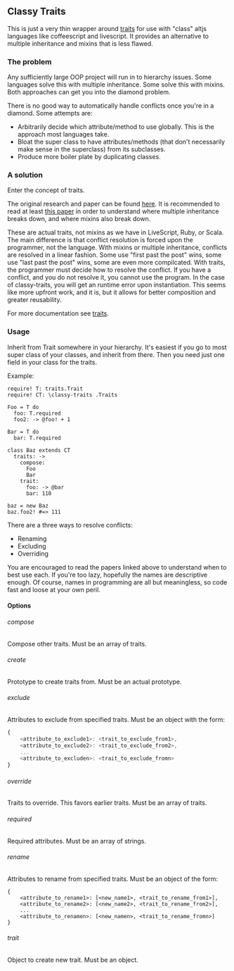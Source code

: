 ## Classy Traits

This is just a very thin wrapper around [traits][traits.js] for use with "class" altjs languages like coffeescript and livescript.
It provides an alternative to multiple inheritance and mixins that is less flawed.

### The problem

Any sufficiently large OOP project will run in to hierarchy issues.
Some languages solve this with multiple inheritance.
Some solve this with mixins.
Both approaches can get you into the diamond problem.

There is no good way to automatically handle conflicts once you're in a diamond.
Some attempts are:

* Arbitrarily decide which attribute/method to use globally.
This is the approach most languages take.
* Bloat the super class to have attributes/methods (that don't necessarily make sense in the superclass) from its subclasses.
* Produce more boiler plate by duplicating classes.

### A solution

Enter the concept of traits.

The original research and paper can be found [here][trait-site].
It is recommended to read at least [this paper][traits-intro-paper] in order to understand where multiple inheritance breaks down,
and where mixins also break down.

These are actual traits, not mixins as we have in LiveScript, Ruby, or Scala.
The main difference is that conflict resolution is forced upon the programmer, not the language.
With mixins or multiple inheritance, conflicts are resolved in a linear fashion.
Some use "first past the post" wins, some use "last past the post" wins,
some are even more compilcated.
With traits, the programmer must decide how to resolve the conflict.
If you have a conflict, and you do not resolve it, you cannot use the program.
In the case of classy-traits, you will get an runtime error upon instantiation.
This seems like more upfront work, and it is, but it allows for better composition and greater reusability.

For more documentation see [traits][traits].

### Usage

Inherit from Trait somewhere in your hierarchy.
It's easiest if you go to most super class of your classes,
and inherit from there. Then you need just one field in your class for the traits.

Example:
```livescript
require! T: traits.Trait
require! CT: \classy-traits .Traits

Foo = T do
  foo: T.required
  foo2: -> @foo! + 1

Bar = T do
  bar: T.required

class Baz extends CT
  traits: ->
    compose:
      Foo
      Bar
    trait:
      foo: -> @bar
      bar: 110

baz = new Baz
baz.foo2! #=> 111
```

There are a three ways to resolve conflicts:

* Renaming
* Excluding
* Overriding

You are encouraged to read the papers linked above to understand when to best use each.
If you're too lazy, hopefully the names are descriptive enough.
Of course, names in programming are all but meaningless, so code fast and loose at your own peril.

#### Options

###### compose

Compose other traits.
Must be an array of traits.

###### create

Prototype to create traits from.
Must be an actual prototype.

###### exclude

Attributes to exclude from specified traits.
Must be an object with the form:

```javascript
{
    <attribute_to_exclude1>: <trait_to_exclude_from1>,
    <attribute_to_exclude2>: <trait_to_exclude_from2>,
    ...
    <attribute_to_excluden>: <trait_to_exclude_fromn>
}
```

###### override

Traits to override.
This favors earlier traits.
Must be an array of traits.

###### required

Required attributes.
Must be an array of strings.

###### rename

Attributes to rename from specified traits.
Must be an object of the form:

```
{
    <attribute_to_rename1>: [<new_name1>, <trait_to_rename_from1>],
    <attribute_to_rename2>: [<new_name2>, <trait_to_rename_from2>],
    ...
    <attribute_to_renamen>: [<new_namen>, <trait_to_rename_fromn>]
}
```

###### trait

Object to create new trait.
Must be an object.


[traits]: http://soft.vub.ac.be/~tvcutsem/traitsjs/api.html
[traits.js]: https://www.npmjs.org/package/traits
[trait-site]: http://scg.unibe.ch/research/traits
[traits-intro-paper]: http://scg.unibe.ch/archive/papers/Scha02bTraits.pdf
